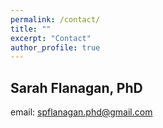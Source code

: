 ```yaml
---
permalink: /contact/
title: ""
excerpt: "Contact"
author_profile: true
---
```


## Sarah Flanagan, PhD

email: spflanagan.phd@gmail.com
